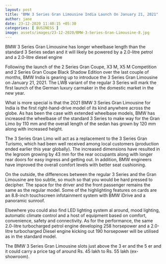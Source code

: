 ```yaml
---
layout: post
title: "BMW 3 Series Gran Limousine India Launch On January 21, 2021"
author: jane 
date: 23-12-2020 11:40:15 +05:30 
categories: [ BUSINESS ] 
image: assets/images/23-12-2020/BMW-3-Series-Gran-Limousine-8.jpg
---
```

BMW 3 Series Gran Limousine has longer wheelbase length than the standard 3 Series sedan and it will likely be powered by a 2.0-litre petrol and a 2.0-litre diesel engine

Following the launch of the 2 Series Gran Coupe, X3 M, X5 M Competition and 2 Series Gran Coupe Black Shadow Edition over the last couple of months, BMW India is gearing up to introduce the 3 Series Gran Limousine on January 21, 2021. The LWB variant of the regular 3 Series will mark the first launch of the German luxury carmaker in the domestic market in the new year.

What is more special is that the 2021 BMW 3 Series Gran Limousine for India is the first right-hand-drive model of its kind anywhere across the globe. As has been the case with extended wheelbase models, BMW has increased the wheelbase of the standard 3 Series to make way for the Gran Limo by 110 mm and the overall length of the sedan has grown by 120 mm along with increased height.

The 3 Series Gran Limo will act as a replacement to the 3 Series Gran Turismo, which had been well received among local customers (production ended earlier this year globally). The increased dimensions have resulted in the legroom growing by 43 mm for the rear occupants along with longer rear doors for easy ingress and getting out. In addition, BMW engineers have improved the overall comfort levels with better seat cushioning.



On the outside, the differences between the regular 3 Series and the Gran Limousine are too subtle, so much so that you would be hard pressed to decipher. The space for the driver and the front passenger remains the same as the regular model. Some of the highlighting features on cards are an 8.8-inch touchscreen infotainment system with BMW iDrive and a panoramic sunroof.

Elsewhere you could also find LED lighting system al around, mood lighting, automatic climate control and a host of equipment based on comfort, convenience, safety and connectivity. As for the performance, the same 2.0-litre turbocharged petrol engine developing 258 horsepower and a 2.0-litre turbocharged Diesel engine kicking out 190 horsepower will be utilised as in the standard model.



The BMW 3 Series Gran Limousine slots just above the 3 er and the 5 er and it could carry a price tag of around Rs. 45 lakh to Rs. 55 lakh (ex-showroom).

